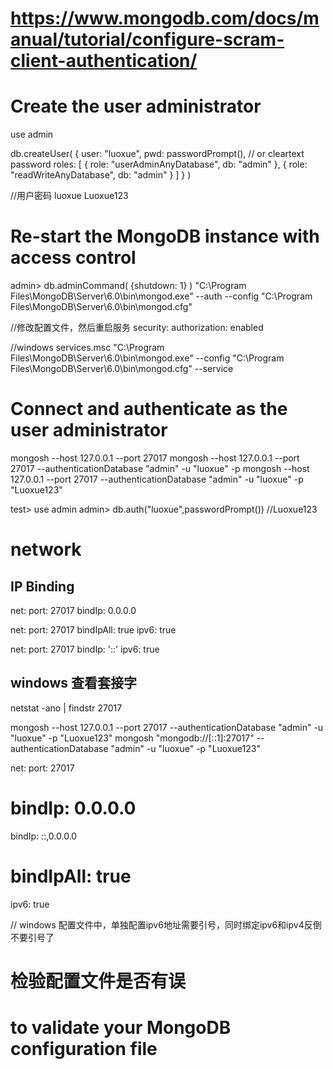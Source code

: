 # https://www.mongodb.com/docs/manual/tutorial/configure-scram-client-authentication/

# Create the user administrator
use admin

db.createUser(
  {
    user: "luoxue",
    pwd: passwordPrompt(), // or cleartext password
    roles: [
      { role: "userAdminAnyDatabase", db: "admin" },
      { role: "readWriteAnyDatabase", db: "admin" }
    ]
  }
)

//用户密码
luoxue Luoxue123


# Re-start the MongoDB instance with access control
admin> db.adminCommand( {shutdown: 1} )
"C:\Program Files\MongoDB\Server\6.0\bin\mongod.exe" --auth --config "C:\Program Files\MongoDB\Server\6.0\bin\mongod.cfg"

//修改配置文件，然后重启服务
security:
    authorization: enabled

//windows
services.msc
"C:\Program Files\MongoDB\Server\6.0\bin\mongod.exe" --config "C:\Program Files\MongoDB\Server\6.0\bin\mongod.cfg" --service


# Connect and authenticate as the user administrator
mongosh --host 127.0.0.1 --port 27017
mongosh --host 127.0.0.1 --port 27017 --authenticationDatabase "admin" -u "luoxue" -p
mongosh --host 127.0.0.1 --port 27017 --authenticationDatabase "admin" -u "luoxue" -p "Luoxue123"

test> use admin
admin> db.auth("luoxue",passwordPrompt()) //Luoxue123


# network
## IP Binding
net:
  port: 27017
  bindIp: 0.0.0.0


net:
  port: 27017
  bindIpAll: true
  ipv6: true

net:
  port: 27017
  bindIp: '::'
  ipv6: true


## windows 查看套接字
 netstat -ano | findstr 27017

 mongosh --host 127.0.0.1 --port 27017 --authenticationDatabase "admin" -u "luoxue" -p "Luoxue123"
 mongosh "mongodb://[::1]:27017" --authenticationDatabase "admin" -u "luoxue" -p "Luoxue123"



 net:
  port: 27017
  # bindIp: 0.0.0.0
  bindIp: ::,0.0.0.0 
  # bindIpAll: true
  ipv6: true


  // windows 配置文件中，单独配置ipv6地址需要引号，同时绑定ipv6和ipv4反倒不要引号了


# 检验配置文件是否有误
# to validate your MongoDB configuration file
